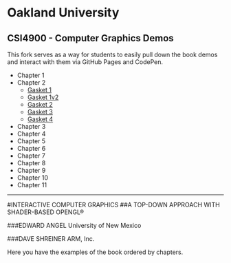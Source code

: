 # Oakland University
## CSI4900 - Computer Graphics Demos

This fork serves as a way for students to easily pull down the book demos and interact with them via GitHub Pages and CodePen.

- Chapter 1
- Chapter 2
  - [Gasket 1](Chap2/gasket1.html)
  - [Gasket 1v2](Chap2/gasket1v2.html)
  - [Gasket 2](Chap2/gasket2.html)
  - [Gasket 3](Chap2/gasket3.html)
  - [Gasket 4](Chap2/gasket4.html)
- Chapter 3
- Chapter 4
- Chapter 5
- Chapter 6
- Chapter 7
- Chapter 8
- Chapter 9
- Chapter 10
- Chapter 11
---

#INTERACTIVE COMPUTER GRAPHICS
##A TOP-DOWN APPROACH WITH SHADER-BASED OPENGL®

###EDWARD ANGEL
University of New Mexico


###DAVE SHREINER
ARM, Inc.

Here you have the examples of the book ordered by chapters.
